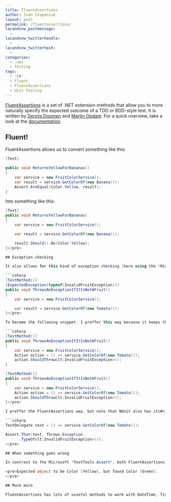 ```yaml
---
title: FluentAssertions
author: Iván Stepaniuk
layout: post
permalink: /fluentassertions/
lacandsnw_postmessage:
  - 
lacandsnw_twitterhandle:
  - 
lacandsnw_twitterhash:
  - 
categories:
  - .net
  - Testing
tags:
  - 'C#'
  - Fluent
  - FluentAssertions
  - Unit Testing
---
```

<a href="http://fluentassertions.codeplex.com/" target="_blank">FluentAssertions</a> is a set of .NET extension methods that allow you to more naturally specify the expected outcome of a TDD or BDD-style test. It is written by <a href="http://www.dennisdoomen.net/" target="_blank">Dennis Doomen</a> and <a href="https://twitter.com/mpopdam" target="_blank">Martin Opdam</a>. For a quick overview, take a look at the <a href="http://fluentassertions.codeplex.com/documentation" target="_blank">documentation</a>.

## Fluent!

FluentAssertions allows us to convert something like this:

```csharp
[Test]

public void ReturnsYellowForBananas()
{
    var service = new FruitColorService();
    var result = service.GetColorOf(new Banana());
    Assert.AreEqual(Color.Yellow, result);
}
```

Into something like this:

```csharp
[Test]
public void ReturnsYellowForBananas(
{
    var service = new FruitColorService();

    var result = service.GetColorOf(new Banana());

    result.Should().Be(Color.Yellow);
}</pre>

## Exception checking

It also allows for this kind of exception checking (here using the *Microsoft.Visual.Studio. UnitTesting* namespace instead of NUnit like in the previous examples):

```csharp
[TestMethod()]
[ExpectedException(typeof(InvalidFruitException))]
public void ThrowsAnExceptionIfItIsNotAFruit()
{
    var service = new FruitColorService();

    var result = service.GetColorOf(new Tomato());
}</pre>

To become the following snippet. I preffer this way because it keeps the *arrange, act, assert* form:

```csharp
[TestMethod()]
public void ThrowsAnExceptionIfItIsNotAFruit()
{
    var service = new FruitColorService();
    Action action = () => service.GetColorOf(new Tomato());
    action.ShouldThrow&lt;InvalidFruitException>();
}
```

```csharp
[TestMethod()]
public void ThrowsAnExceptionIfItIsNotAFruit()
{
    var service = new FruitColorService();
    Action action = () => service.GetColorOf(new Tomato());
    action.ShouldThrow&lt;InvalidFruitException>();
}</pre>

I preffer the FluentAssertions way, but note that NUnit also has it&#8217;s fluent API for this purpose, using *Assert.That* in this case. the last two lines would become:

```csharp
TestDelegate test = () => service.GetColorOf(new Tomato());

Assert.That(test, Throws.Exception
      .TypeOf&lt;InvalidFruitException>());
</pre>

## When something goes wrong

In contrast to the Microsoft *TestTools.Assert*, both FluentAssertions and NUnit try hard to make the error message as clear as possible, when a test fails you certainly want to know what is happening and not just that it broke plus a meaningless line number. This is true specially if you are not on the IDE where you can just click-and-go to the ofending test, but reading a report from your <a target="_new" href="http://en.wikipedia.org/wiki/Continuous_integration">continuous integration</a> server. For the second test in this post, FluentAssertions would print out something like: 

<pre>Expected object to be Color [Yellow], but found Color [Green].
</pre>

## Much more

FluentAssertions has lots of usseful methods to work with DateTime, TimeSpan, Collections, String, etc. It became an essential tool in my everyday work, if you are into C#, give it a try!
